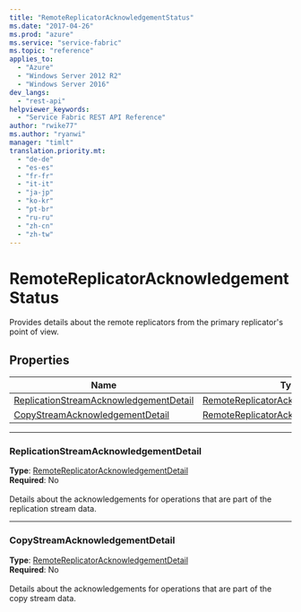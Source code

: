 ```yaml
---
title: "RemoteReplicatorAcknowledgementStatus"
ms.date: "2017-04-26"
ms.prod: "azure"
ms.service: "service-fabric"
ms.topic: "reference"
applies_to: 
  - "Azure"
  - "Windows Server 2012 R2"
  - "Windows Server 2016"
dev_langs: 
  - "rest-api"
helpviewer_keywords: 
  - "Service Fabric REST API Reference"
author: "rwike77"
ms.author: "ryanwi"
manager: "timlt"
translation.priority.mt: 
  - "de-de"
  - "es-es"
  - "fr-fr"
  - "it-it"
  - "ja-jp"
  - "ko-kr"
  - "pt-br"
  - "ru-ru"
  - "zh-cn"
  - "zh-tw"
---
```

# RemoteReplicatorAcknowledgementStatus

Provides details about the remote replicators from the primary replicator's point of view.

## Properties
| Name | Type | Required |
| --- | --- | --- |
| [ReplicationStreamAcknowledgementDetail](#replicationstreamacknowledgementdetail) | [RemoteReplicatorAcknowledgementDetail](model-RemoteReplicatorAcknowledgementDetail.md) | No |
| [CopyStreamAcknowledgementDetail](#copystreamacknowledgementdetail) | [RemoteReplicatorAcknowledgementDetail](model-RemoteReplicatorAcknowledgementDetail.md) | No |

____
### ReplicationStreamAcknowledgementDetail
__Type__: [RemoteReplicatorAcknowledgementDetail](model-RemoteReplicatorAcknowledgementDetail.md) <br/>
__Required__: No<br/>
<br/>
Details about the acknowledgements for operations that are part of the replication stream data.

____
### CopyStreamAcknowledgementDetail
__Type__: [RemoteReplicatorAcknowledgementDetail](model-RemoteReplicatorAcknowledgementDetail.md) <br/>
__Required__: No<br/>
<br/>
Details about the acknowledgements for operations that are part of the copy stream data.
